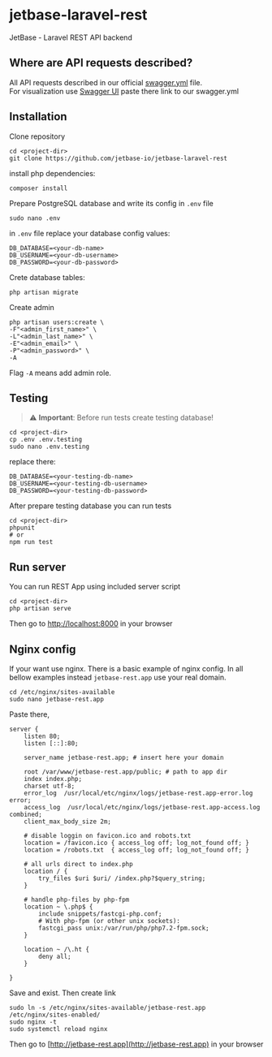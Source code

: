 # jetbase-laravel-rest
JetBase - Laravel REST API backend

## Where are API requests described?
All API requests described in our official [swagger.yml](https://github.com/jetbase-io/jetbase-swagger/blob/master/swagger.yml) file.<br>
For visualization use [Swagger UI](http://petstore.swagger.io/#/) paste there link to our swagger.yml

## Installation

Clone repository
```
cd <project-dir>
git clone https://github.com/jetbase-io/jetbase-laravel-rest
```

install php dependencies:
```
composer install
```

Prepare PostgreSQL database and write its config in `.env` file
```
sudo nano .env
```
in `.env` file replace your database config values:
```
DB_DATABASE=<your-db-name>
DB_USERNAME=<your-db-username>
DB_PASSWORD=<your-db-password>
```

Crete database tables:
```
php artisan migrate
```

Create admin
```
php artisan users:create \
-F"<admin_first_name>" \
-L"<admin_last_name>" \
-E"<admin_email>" \
-P"<admin_password>" \
-A 
```
Flag `-A` means add admin role.

## Testing
> :warning: **Important**: Before run tests create testing database!
```
cd <project-dir>
cp .env .env.testing
sudo nano .env.testing
```

replace there:
```
DB_DATABASE=<your-testing-db-name>
DB_USERNAME=<your-testing-db-username>
DB_PASSWORD=<your-testing-db-password>
```

After prepare testing database you can run tests
```
cd <project-dir>
phpunit
# or
npm run test
```

## Run server
You can run REST App using included server script
```
cd <project-dir>
php artisan serve
```

Then go to [http://localhost:8000](http://localhost:8000) in your browser

## Nginx config
If your want use nginx. There is a basic example of nginx config.
In all bellow examples instead `jetbase-rest.app` use your real domain.
```
cd /etc/nginx/sites-available
sudo nano jetbase-rest.app
```

Paste there, 
```nginx
server {
    listen 80;
    listen [::]:80;

    server_name jetbase-rest.app; # insert here your domain

    root /var/www/jetbase-rest.app/public; # path to app dir
    index index.php;
    charset utf-8;
    error_log  /usr/local/etc/nginx/logs/jetbase-rest.app-error.log error;
    access_log  /usr/local/etc/nginx/logs/jetbase-rest.app-access.log combined;
    client_max_body_size 2m;

    # disable loggin on favicon.ico and robots.txt
    location = /favicon.ico { access_log off; log_not_found off; }
    location = /robots.txt  { access_log off; log_not_found off; }

    # all urls direct to index.php
    location / {
        try_files $uri $uri/ /index.php?$query_string;
    }

    # handle php-files by php-fpm
    location ~ \.php$ {
        include snippets/fastcgi-php.conf;
        # With php-fpm (or other unix sockets):
        fastcgi_pass unix:/var/run/php/php7.2-fpm.sock;
    }

    location ~ /\.ht {
        deny all;
    }

}
```
Save and exist. Then create link
```
sudo ln -s /etc/nginx/sites-available/jetbase-rest.app /etc/nginx/sites-enabled/
sudo nginx -t
sudo systemctl reload nginx
```

Then go to [http://jetbase-rest.app](http://jetbase-rest.app) in your browser